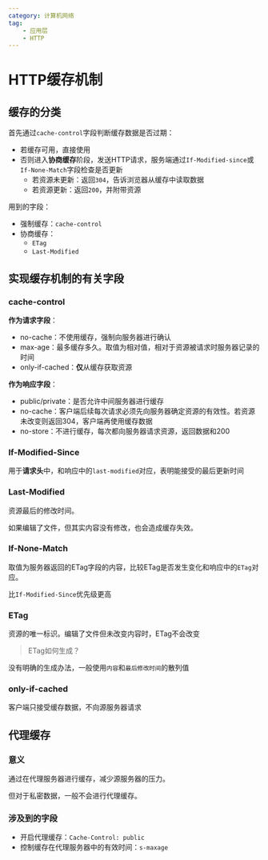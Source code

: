 ```yaml
---
category: 计算机网络
tag:
    - 应用层
    - HTTP
---
```


# HTTP缓存机制

## 缓存的分类

首先通过`cache-control`字段判断缓存数据是否过期：
- 若缓存可用，直接使用
- 否则进入**协商缓存**阶段，发送HTTP请求，服务端通过`If-Modified-since`或`If-None-Match`字段检查是否更新
  - 若资源未更新：返回`304`，告诉浏览器从缓存中读取数据
  - 若资源更新：返回`200`，并附带资源

用到的字段：
  - 强制缓存：`cache-control`
  - 协商缓存：
    - `ETag`
    - `Last-Modified`


## 实现缓存机制的有关字段

### cache-control

**作为请求字段**：

- no-cache：不使用缓存，强制向服务器进行确认
- max-age：最多缓存多久。取值为相对值，相对于资源被请求时服务器记录的时间
- only-if-cached：**仅**从缓存获取资源

**作为响应字段**：

- public/private：是否允许中间服务器进行缓存
- no-cache：客户端后续每次请求必须先向服务器确定资源的有效性。若资源未改变则返回304，客户端再使用缓存数据
- no-store：不进行缓存，每次都向服务器请求资源，返回数据和200

### If-Modified-Since

用于**请求头**中，和响应中的`last-modified`对应，表明能接受的最后更新时间

### Last-Modified

资源最后的修改时间。

如果编辑了文件，但其实内容没有修改，也会造成缓存失效。

### If-None-Match

取值为服务器返回的ETag字段的内容，比较ETag是否发生变化和响应中的`ETag`对应。

比`If-Modified-Since`优先级更高

### ETag

资源的唯一标识。编辑了文件但未改变内容时，ETag不会改变

> ETag如何生成？

没有明确的生成办法，一般使用`内容`和`最后修改时间`的散列值

### only-if-cached

客户端只接受缓存数据，不向源服务器请求

## 代理缓存

### 意义

通过在代理服务器进行缓存，减少源服务器的压力。

但对于私密数据，一般不会进行代理缓存。

### 涉及到的字段

- 开启代理缓存：`Cache-Control: public`
- 控制缓存在代理服务器中的有效时间：`s-maxage`